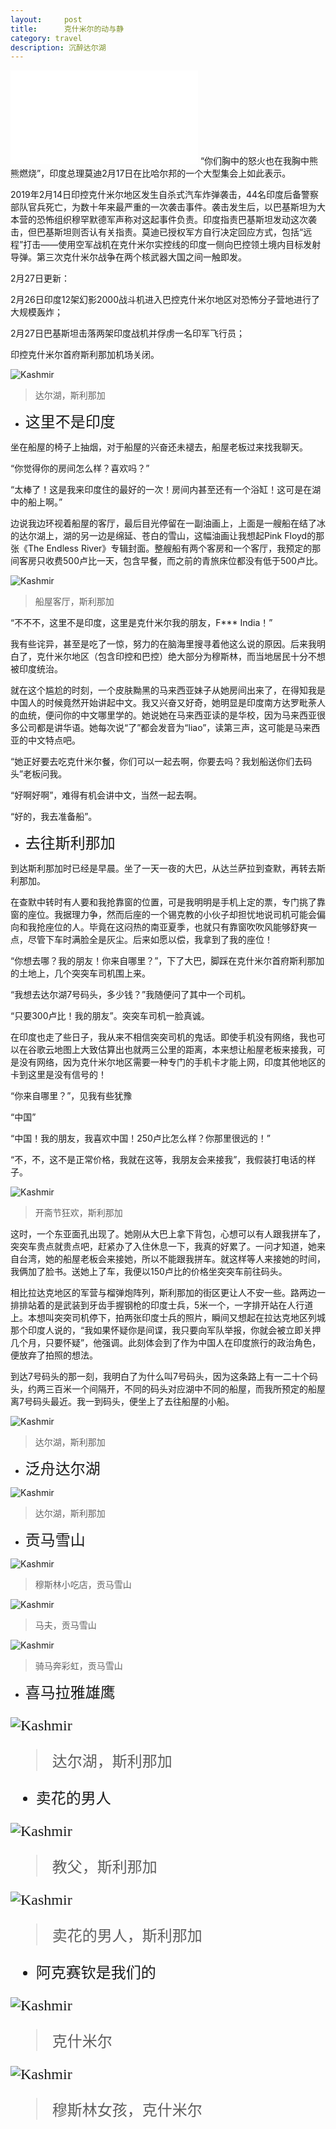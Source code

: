 ```yaml
---
layout:     post
title:      克什米尔的动与静
category: travel
description: 沉醉达尔湖
---
```

<iframe frameborder="no" border="0" marginwidth="0" marginheight="0" src="//music.163.com/outchain/player?type=2&id=488919853&auto=1&height=66"></iframe>
<!-- <iframe frameborder="no" border="0" marginwidth="0" marginheight="0" src="https://m7.music.126.net/20190222142316/876ffe53fc6d6b3e88b1c277ef591046/ymusic/1329/526d/0bb0/67d66a95da84757a6b5859cfb35084fd.mp3"></iframe> -->
“你们胸中的怒火也在我胸中熊熊燃烧”，印度总理莫迪2月17日在比哈尔邦的一个大型集会上如此表示。

2019年2月14日印控克什米尔地区发生自杀式汽车炸弹袭击，44名印度后备警察部队官兵死亡，为数十年来最严重的一次袭击事件。袭击发生后，以巴基斯坦为大本营的恐怖组织穆罕默德军声称对这起事件负责。印度指责巴基斯坦发动这次袭击，但巴基斯坦则否认有关指责。莫迪已授权军方自行决定回应方式，包括“远程”打击——使用空军战机在克什米尔实控线的印度一侧向巴控领土境内目标发射导弹。第三次克什米尔战争在两个核武器大国之间一触即发。

2月27日更新：

2月26日印度12架幻影2000战斗机进入巴控克什米尔地区对恐怖分子营地进行了大规模轰炸；

2月27日巴基斯坦击落两架印度战机并俘虏一名印军飞行员；

印控克什米尔首府斯利那加机场关闭。


![Kashmir](https://raw.githubusercontent.com/JounyWang/JounyWang.github.io/master/_posts/travel/img/IMG_9101.JPG)
>达尔湖，斯利那加

 - <font face="微软雅黑" size=5>这里不是印度</font>

坐在船屋的椅子上抽烟，对于船屋的兴奋还未褪去，船屋老板过来找我聊天。

“你觉得你的房间怎么样？喜欢吗？”

“太棒了！这是我来印度住的最好的一次！房间内甚至还有一个浴缸！这可是在湖中的船上啊。”

边说我边环视着船屋的客厅，最后目光停留在一副油画上，上面是一艘船在结了冰的达尔湖上，湖的另一边是绵延、苍白的雪山，这幅油画让我想起Pink Floyd的那张《The Endless River》专辑封面。整艘船有两个客房和一个客厅，我预定的那间客房只收费500卢比一天，包含早餐，而之前的青旅床位都没有低于500卢比。

![Kashmir](https://raw.githubusercontent.com/JounyWang/JounyWang.github.io/master/_posts/travel/img/IMG_9107.JPG)
>船屋客厅，斯利那加

“不不不，这里不是印度，这里是克什米尔我的朋友，F*** India！”

我有些诧异，甚至是吃了一惊，努力的在脑海里搜寻着他这么说的原因。后来我明白了，克什米尔地区（包含印控和巴控）绝大部分为穆斯林，而当地居民十分不想被印度统治。

就在这个尴尬的时刻，一个皮肤黝黑的马来西亚妹子从她房间出来了，在得知我是中国人的时候竟然开始讲起中文。我又兴奋又好奇，她明显是印度南方达罗毗荼人的血统，便问你的中文哪里学的。她说她在马来西亚读的是华校，因为马来西亚很多公司都是讲华语。她每次说“了”都会发音为“liao”，读第三声，这可能是马来西亚的中文特点吧。

“她正好要去吃克什米尔餐，你们可以一起去啊，你要去吗？我划船送你们去码头”老板问我。

“好啊好啊”，难得有机会讲中文，当然一起去啊。

“好的，我去准备船”。

 - <font face="微软雅黑" size=5>去往斯利那加</font>

到达斯利那加时已经是早晨。坐了一天一夜的大巴，从达兰萨拉到查默，再转去斯利那加。

在查默中转时有人要和我抢靠窗的位置，可是我明明是手机上定的票，专门挑了靠窗的座位。我据理力争，然而后座的一个锡克教的小伙子却担忧地说司机可能会偏向和我抢座位的人。毕竟在这闷热的南亚夏季，也就只有靠窗吹吹风能够舒爽一点，尽管下车时满脸全是灰尘。后来如愿以偿，我拿到了我的座位！

“你想去哪？我的朋友！你来自哪里？”，下了大巴，脚踩在克什米尔首府斯利那加的土地上，几个突突车司机围上来。

“我想去达尔湖7号码头，多少钱？”我随便问了其中一个司机。

“只要300卢比！我的朋友”。突突车司机一脸真诚。

在印度也走了些日子，我从来不相信突突司机的鬼话。即使手机没有网络，我也可以在谷歌云地图上大致估算出也就两三公里的距离，本来想让船屋老板来接我，可是没有网络，因为克什米尔地区需要一种专门的手机卡才能上网，印度其他地区的卡到这里是没有信号的！

“你来自哪里？”，见我有些犹豫

“中国”

“中国！我的朋友，我喜欢中国！250卢比怎么样？你那里很远的！”

“不，不，这不是正常价格，我就在这等，我朋友会来接我”，我假装打电话的样子。

![Kashmir](https://raw.githubusercontent.com/JounyWang/JounyWang.github.io/master/_posts/travel/img/IMG_9748.JPG)
>开斋节狂欢，斯利那加

这时，一个东亚面孔出现了。她刚从大巴上拿下背包，心想可以有人跟我拼车了，突突车贵点就贵点吧，赶紧办了入住休息一下，我真的好累了。一问才知道，她来自台湾，她的船屋老板会来接她，所以不能跟我拼车。就这样等人来接她的时间，我俩加了脸书。送她上了车，我便以150卢比的价格坐突突车前往码头。

相比拉达克地区的军营与榴弹炮阵列，斯利那加的街区更让人不安一些。路两边一排排站着的是武装到牙齿手握钢枪的印度士兵，5米一个，一字排开站在人行道上。本想叫突突司机停下，拍两张印度士兵的照片，瞬间又想起在拉达克地区列城那个印度人说的，“我如果怀疑你是间谍，我只要向军队举报，你就会被立即关押几个月，只要怀疑”，他强调。此刻体会到了作为中国人在印度旅行的政治角色，便放弃了拍照的想法。

到达7号码头的那一刻，我明白了为什么叫7号码头，因为这条路上有一二十个码头，约两三百米一个间隔开，不同的码头对应湖中不同的船屋，而我所预定的船屋离7号码头最近。我一到码头，便坐上了去往船屋的小船。

![Kashmir](https://raw.githubusercontent.com/JounyWang/JounyWang.github.io/master/_posts/travel/img/IMG_9725.JPG)
>达尔湖，斯利那加

 - <font face="微软雅黑" size=5>泛舟达尔湖</font></font>

![Kashmir](https://raw.githubusercontent.com/JounyWang/JounyWang.github.io/master/_posts/travel/img/IMG_9749.JPG)
>达尔湖，斯利那加

 - <font face="微软雅黑" size=5>贡马雪山</font>

![Kashmir](https://raw.githubusercontent.com/JounyWang/JounyWang.github.io/master/_posts/travel/img/IMG_9369.JPG)
>穆斯林小吃店，贡马雪山

![Kashmir](https://raw.githubusercontent.com/JounyWang/JounyWang.github.io/master/_posts/travel/img/IMG_9415.JPG)
>马夫，贡马雪山

![Kashmir](https://raw.githubusercontent.com/JounyWang/JounyWang.github.io/master/_posts/travel/img/IMG_9519.JPG)
>骑马奔彩虹，贡马雪山

 - <font face="微软雅黑" size=5><font face="微软雅黑" size=5>喜马拉雅雄鹰</font>


![Kashmir](https://raw.githubusercontent.com/JounyWang/JounyWang.github.io/master/_posts/travel/img/IMG_9603.JPG)
>达尔湖，斯利那加


 - <font face="微软雅黑" size=5>卖花的男人</font>

![Kashmir](https://raw.githubusercontent.com/JounyWang/JounyWang.github.io/master/_posts/travel/img/IMG_9594.JPG)
>教父，斯利那加

![Kashmir](https://raw.githubusercontent.com/JounyWang/JounyWang.github.io/master/_posts/travel/img/IMG_9584.JPG)
>卖花的男人，斯利那加

 - <font face="微软雅黑" size=5>阿克赛钦是我们的</font>

![Kashmir](https://raw.githubusercontent.com/JounyWang/JounyWang.github.io/master/_posts/travel/img/IMG_9817.JPG)
>克什米尔

![Kashmir](https://raw.githubusercontent.com/JounyWang/JounyWang.github.io/master/_posts/travel/img/IMG_9813.JPG)
>穆斯林女孩，克什米尔
